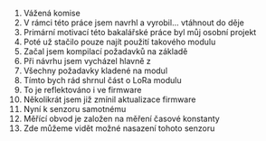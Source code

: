1. Vážená komise
2. V rámci této práce jsem navrhl a vyrobil... vtáhnout do děje
3. Primární motivací této bakalářské práce byl můj osobní projekt
4. Poté už stačilo pouze najít použití takového modulu
5. Začal jsem kompilací požadavků na základě
6. Při návrhu jsem vycházel hlavně z
7. Všechny požadavky kladené na modul
8. Tímto bych rád shrnul část o LoRa modulu
9. To je reflektováno i ve firmware
10. Několikrát jsem již zmínil aktualizace firmware
11. Nyní k senzoru samotnému
12. Měřící obvod je založen na měření časové konstanty
13. Zde můžeme vidět možné nasazení tohoto senzoru